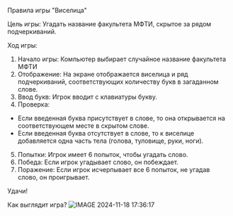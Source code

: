 Правила игры "Виселица"

Цель игры: Угадать название факультета МФТИ, 
скрытое за рядом подчеркиваний.

Ход игры:

1. Начало игры: Компьютер выбирает случайное название факультета МФТИ
2. Отображение: На экране отображается виселица и ряд подчеркиваний, 
соответствующих количеству букв в загаданном слове.
3. Ввод букв: Игрок вводит с клавиатуры букву.
4. Проверка:
  * Если введенная буква присутствует в слове, то она открывается 
  на соответствующем месте в скрытом слове. 
  * Если введенная буква отсутствует в слове, то к виселице 
  добавляется одна часть тела (голова, туловище, руки, ноги).
5. Попытки: Игрок имеет 6 попыток, чтобы угадать слово. 
6. Победа: Если игрок угадывает слово, он побеждает.
7. Поражение: Если игрок исчерпывает все 6 попыток, не угадав слово, он проигрывает.

Удачи!

Как выглядит игра? 
![IMAGE 2024-11-18 17:36:17](https://github.com/user-attachments/assets/ea6e8b3c-86e6-43d5-8f50-9315ad717a25)
